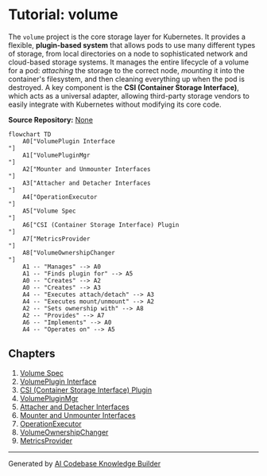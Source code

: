 # Tutorial: volume

The `volume` project is the core storage layer for Kubernetes. It provides a flexible, **plugin-based system** that allows pods to use many different types of storage, from local directories on a node to sophisticated network and cloud-based storage systems. It manages the entire lifecycle of a volume for a pod: *attaching* the storage to the correct node, *mounting* it into the container's filesystem, and then cleaning everything up when the pod is destroyed. A key component is the **CSI (Container Storage Interface)**, which acts as a universal adapter, allowing third-party storage vendors to easily integrate with Kubernetes without modifying its core code.


**Source Repository:** [None](None)

```mermaid
flowchart TD
    A0["VolumePlugin Interface
"]
    A1["VolumePluginMgr
"]
    A2["Mounter and Unmounter Interfaces
"]
    A3["Attacher and Detacher Interfaces
"]
    A4["OperationExecutor
"]
    A5["Volume Spec
"]
    A6["CSI (Container Storage Interface) Plugin
"]
    A7["MetricsProvider
"]
    A8["VolumeOwnershipChanger
"]
    A1 -- "Manages" --> A0
    A1 -- "Finds plugin for" --> A5
    A0 -- "Creates" --> A2
    A0 -- "Creates" --> A3
    A4 -- "Executes attach/detach" --> A3
    A4 -- "Executes mount/unmount" --> A2
    A2 -- "Sets ownership with" --> A8
    A2 -- "Provides" --> A7
    A6 -- "Implements" --> A0
    A4 -- "Operates on" --> A5
```

## Chapters

1. [Volume Spec
](01_volume_spec_.md)
2. [VolumePlugin Interface
](02_volumeplugin_interface_.md)
3. [CSI (Container Storage Interface) Plugin
](03_csi__container_storage_interface__plugin_.md)
4. [VolumePluginMgr
](04_volumepluginmgr_.md)
5. [Attacher and Detacher Interfaces
](05_attacher_and_detacher_interfaces_.md)
6. [Mounter and Unmounter Interfaces
](06_mounter_and_unmounter_interfaces_.md)
7. [OperationExecutor
](07_operationexecutor_.md)
8. [VolumeOwnershipChanger
](08_volumeownershipchanger_.md)
9. [MetricsProvider
](09_metricsprovider_.md)


---

Generated by [AI Codebase Knowledge Builder](https://github.com/The-Pocket/Tutorial-Codebase-Knowledge)
